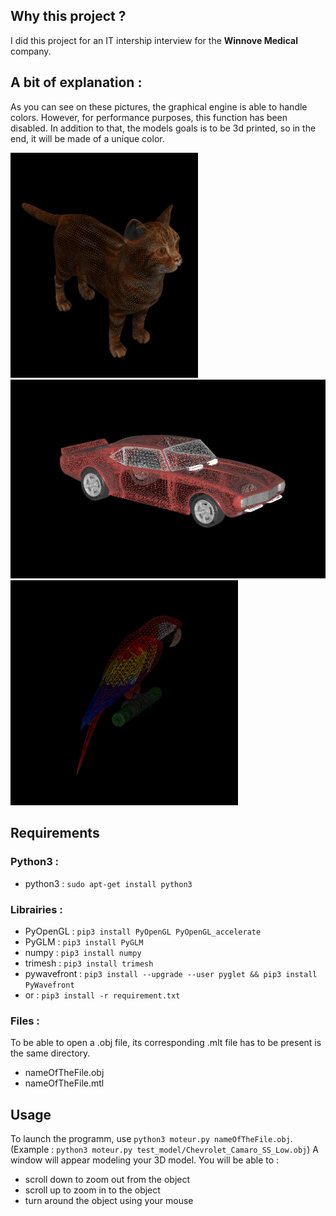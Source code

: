 Why this project ?
-
I did this project for an IT intership interview for the **Winnove Medical** company.

A bit of explanation :
-
As you can see on these pictures, the graphical engine is able to handle colors. However, for performance purposes, this function
has been disabled. In addition to that, the models goals is to be 3d printed, so in the end, it will be made of a unique color.


<img src="ressources/Chat.png" alt="CAT_3D" width="300px"/>
<img src="ressources/car.png" alt="CAR_3D" width="572px"/>
<img src="ressources/Parrot.png" alt="PARROT_3D" width="364px"/>


Requirements
-
### Python3 :
* python3 : ```sudo apt-get install python3```

### Librairies : 
* PyOpenGL : ```pip3 install PyOpenGL PyOpenGL_accelerate```
* PyGLM : ```pip3 install PyGLM```
* numpy : ```pip3 install numpy```
* trimesh : ```pip3 install trimesh```
* pywavefront : ```pip3 install --upgrade --user pyglet && pip3 install PyWavefront```
* or : ```pip3 install -r requirement.txt``` 

### Files : 
To be able to open a .obj file, its corresponding .mlt file has to be present is the same directory.
* nameOfTheFile.obj
* nameOfTheFile.mtl


Usage
-
To launch the programm, use `python3 moteur.py nameOfTheFile.obj`. (Example : ```python3 moteur.py test_model/Chevrolet_Camaro_SS_Low.obj```)
A window will appear modeling your 3D model.
You will be able to :
* scroll down to zoom out from the object
* scroll up to zoom in to the object
* turn around the object using your mouse

 
